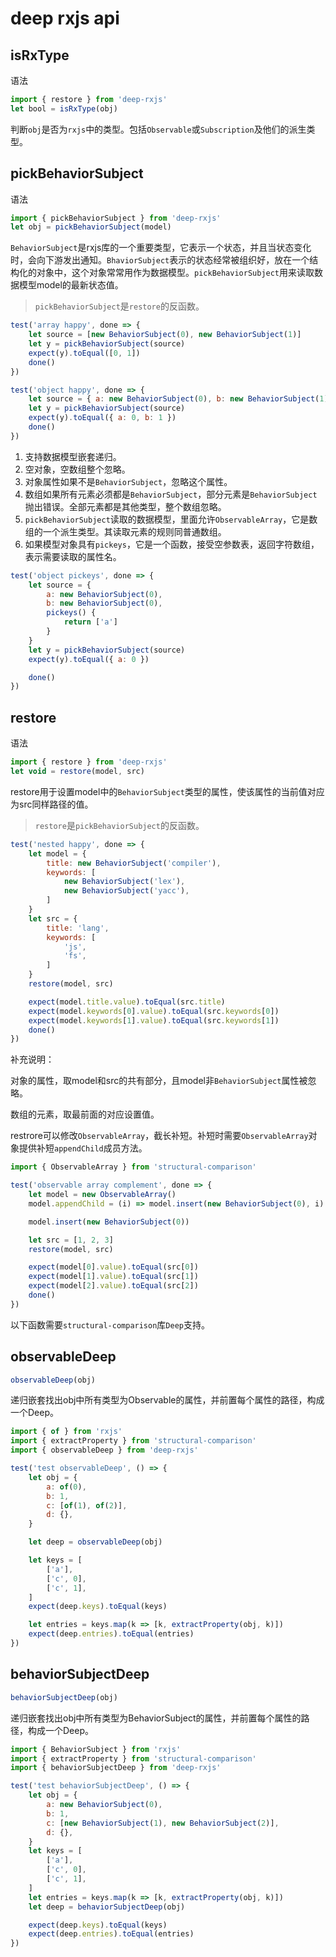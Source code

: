 # deep rxjs api

## isRxType

语法

```js
import { restore } from 'deep-rxjs'
let bool = isRxType(obj)
```

判断`obj`是否为`rxjs`中的类型。包括`Observable`或`Subscription`及他们的派生类型。

## pickBehaviorSubject

语法

```js
import { pickBehaviorSubject } from 'deep-rxjs'
let obj = pickBehaviorSubject(model)
```

`BehaviorSubject`是rxjs库的一个重要类型，它表示一个状态，并且当状态变化时，会向下游发出通知。`BhaviorSubject`表示的状态经常被组织好，放在一个结构化的对象中，这个对象常常用作为数据模型。`pickBehaviorSubject`用来读取数据模型model的最新状态值。

> `pickBehaviorSubject`是`restore`的反函数。

```js
test('array happy', done => {
    let source = [new BehaviorSubject(0), new BehaviorSubject(1)]
    let y = pickBehaviorSubject(source)
    expect(y).toEqual([0, 1])
    done()
})

test('object happy', done => {
    let source = { a: new BehaviorSubject(0), b: new BehaviorSubject(1) }
    let y = pickBehaviorSubject(source)
    expect(y).toEqual({ a: 0, b: 1 })
    done()
})
```

1. 支持数据模型嵌套递归。
2. 空对象，空数组整个忽略。
3. 对象属性如果不是`BehaviorSubject`，忽略这个属性。
4. 数组如果所有元素必须都是`BehaviorSubject`，部分元素是`BehaviorSubject`抛出错误。全部元素都是其他类型，整个数组忽略。
5. `pickBehaviorSubject`读取的数据模型，里面允许`ObservableArray`，它是数组的一个派生类型。其读取元素的规则同普通数组。
6. 如果模型对象具有`pickeys`，它是一个函数，接受空参数表，返回字符数组，表示需要读取的属性名。

```js
test('object pickeys', done => {
    let source = {
        a: new BehaviorSubject(0),
        b: new BehaviorSubject(0),
        pickeys() {
            return ['a']
        }
    }
    let y = pickBehaviorSubject(source)
    expect(y).toEqual({ a: 0 })

    done()
})
```



## restore

语法

```js
import { restore } from 'deep-rxjs'
let void = restore(model, src)
```

restore用于设置model中的`BehaviorSubject`类型的属性，使该属性的当前值对应为src同样路径的值。

> `restore`是`pickBehaviorSubject`的反函数。

```js
test('nested happy', done => {
    let model = {
        title: new BehaviorSubject('compiler'),
        keywords: [
            new BehaviorSubject('lex'),
            new BehaviorSubject('yacc'),
        ]
    }
    let src = {
        title: 'lang',
        keywords: [
            'js',
            'fs',
        ]
    }
    restore(model, src)

    expect(model.title.value).toEqual(src.title)
    expect(model.keywords[0].value).toEqual(src.keywords[0])
    expect(model.keywords[1].value).toEqual(src.keywords[1])
    done()
})
```

补充说明：

对象的属性，取model和src的共有部分，且model非`BehaviorSubject`属性被忽略。

数组的元素，取最前面的对应设置值。

restrore可以修改`ObservableArray`，截长补短。补短时需要`ObservableArray`对象提供补短`appendChild`成员方法。

```js
import { ObservableArray } from 'structural-comparison'

test('observable array complement', done => {
    let model = new ObservableArray()
    model.appendChild = (i) => model.insert(new BehaviorSubject(0), i)

    model.insert(new BehaviorSubject(0))

    let src = [1, 2, 3]
    restore(model, src)

    expect(model[0].value).toEqual(src[0])
    expect(model[1].value).toEqual(src[1])
    expect(model[2].value).toEqual(src[2])
    done()
})
```

以下函数需要`structural-comparison`库`Deep`支持。

## observableDeep

```js
observableDeep(obj)
```

递归嵌套找出obj中所有类型为Observable的属性，并前置每个属性的路径，构成一个Deep。

```js
import { of } from 'rxjs'
import { extractProperty } from 'structural-comparison'
import { observableDeep } from 'deep-rxjs'

test('test observableDeep', () => {
    let obj = {
        a: of(0),
        b: 1,
        c: [of(1), of(2)],
        d: {},
    }

    let deep = observableDeep(obj)

    let keys = [
        ['a'],
        ['c', 0],
        ['c', 1],
    ]
    expect(deep.keys).toEqual(keys)

    let entries = keys.map(k => [k, extractProperty(obj, k)])
    expect(deep.entries).toEqual(entries)
})
```



## behaviorSubjectDeep

```js
behaviorSubjectDeep(obj)
```

递归嵌套找出obj中所有类型为BehaviorSubject的属性，并前置每个属性的路径，构成一个Deep。

```js
import { BehaviorSubject } from 'rxjs'
import { extractProperty } from 'structural-comparison'
import { behaviorSubjectDeep } from 'deep-rxjs'

test('test behaviorSubjectDeep', () => {
    let obj = {
        a: new BehaviorSubject(0),
        b: 1,
        c: [new BehaviorSubject(1), new BehaviorSubject(2)],
        d: {},
    }
    let keys = [
        ['a'],
        ['c', 0],
        ['c', 1],
    ]
    let entries = keys.map(k => [k, extractProperty(obj, k)])
    let deep = behaviorSubjectDeep(obj)

    expect(deep.keys).toEqual(keys)
    expect(deep.entries).toEqual(entries)
})
```

